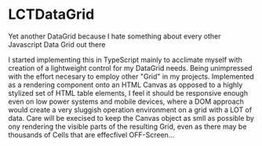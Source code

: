 # LCTDataGrid
Yet another DataGrid because I hate something about every other Javascript Data Grid out there 

I started implementing this in TypeScript mainly to acclimate myself with creation of a lightweight control for my DataGrid needs. Being unimpressed with the effort necesary to employ other "Grid" in my projects. Implemented as a rendering component onto an HTML Canvas as opposed to a highly stylized set of HTML table elements, I feel it should be responsive enough even on low power systems and mobile devices, where a DOM approach would create a very sluggish operation environment on a grid with a LOT of data. Care will be execised to keep the Canvas object as smll as possible by ony rendering the visible parts of the resulting Grid, even as there may be thousands of Cells that are effecfivel OFF-Screen...

